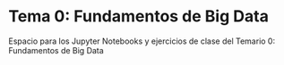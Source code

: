 # Tema 0: Fundamentos de Big Data

Espacio para los Jupyter Notebooks y ejercicios de clase del Temario 0: Fundamentos de Big Data
